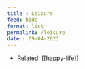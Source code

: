```yaml
---
title : Leisure
feed: hide
format: list
permalink: /leisure
date : 09-04-2023
---
```


- Related: [[happy-life]]